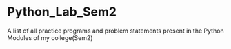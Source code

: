 # Python_Lab_Sem2
A list of all practice programs and problem statements present in the Python Modules of my college(Sem2)
